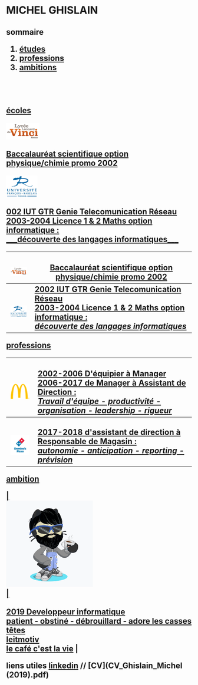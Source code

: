 <html>
    <head>
    <link rel="stylesheet" href="style.css" />
    </head>

<body>

<h1> MICHEL GHISLAIN 

<h2> sommaire

<ol>                                         
    <li><a href="#part1" >études</li>  
    <li><a href="#part2" >professions</li>
    <li><a href="#part3" >ambitions</li>
    
 </ol>
 <br><br>
 
 <p id="part1"> écoles </p>
 
 <p class="flotte">
 <img src="lycée.png" alt="Nouveau !" />
</p>
<p>
 Baccalauréat scientifique option physique/chimie promo 2002
</p>

<p class="flotte2">
 <img src="univ.png" alt="Nouveau !" />
</p>
<p>
 002 IUT GTR Genie Telecomunication Réseau <br> 2003-2004 Licence 1 & 2 Maths option informatique : <br> ___découverte des langages informatiques___
</p>

    
| <br> ![Image](lycée.png) <br> | <br> Baccalauréat scientifique option physique/chimie promo 2002  |
| :---: | --- |
| <br> ![Image](univ.png) <br> | 2002 IUT GTR Genie Telecomunication Réseau <br> 2003-2004 Licence 1 & 2 Maths option informatique : <br> ___découverte des langages informatiques___ |

<p id="part2"> professions </p>

| <br id="part2"> ![Image](mc.png) <br>| <br> 2002-2006 D'équipier à Manager <br> 2006-2017 de Manager à Assistant de Direction : <br> ___Travail d'équipe - productivité - organisation - leadership - rigueur___ |
|:---:|:---|
| <br> ![Image](dom.png) <br> | <br>  2017-2018 d'assistant de direction à Responsable de Magasin : <br> ___autonomie - anticipation - reporting - prévision___  |

<p id="part3"> ambition </p>
    
| <br id="part3"> ![Image](cat.png) <br> | <br> <br> 2019 Developpeur informatique <br> __patient - obstiné - débrouillard - adore les casses têtes__ <br> leitmotiv <br> [le café c'est la vie](https://www.youtube.com/watch?v=UGtKGX8B9hU) |



liens utiles [linkedin](https://www.linkedin.com/in/ghislain-michel-31b024153/) // [CV](CV_Ghislain_Michel (2019).pdf) 

</body>

</html>
  
